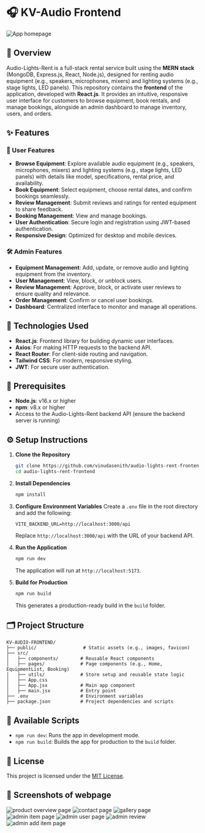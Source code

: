 # 🎧 KV-Audio Frontend

![App homepage](https://github.com/vinudasenith/kv-audio-frontend/blob/main/screenshots/Screenshot_3-8-2025_223423_localhost.jpeg?raw=true)

## 📖 Overview

Audio-Lights-Rent is a full-stack rental service built using the **MERN stack** (MongoDB, Express.js, React, Node.js), designed for renting audio equipment (e.g., speakers, microphones, mixers) and lighting systems (e.g., stage lights, LED panels). This repository contains the **frontend** of the application, developed with **React.js**. It provides an intuitive, responsive user interface for customers to browse equipment, book rentals, and manage bookings, alongside an admin dashboard to manage inventory, users, and orders.

## ✨  Features

### 👤  User Features
- **Browse Equipment**: Explore available audio equipment (e.g., speakers, microphones, mixers) and lighting systems (e.g., stage lights, LED panels) with details like model, specifications, rental price, and availability.
- **Book Equipment**: Select equipment, choose rental dates, and confirm bookings seamlessly.
- **Review Management**: Submit reviews and ratings for rented equipment to share feedback.
- **Booking Management**: View and manage  bookings.
- **User Authentication**: Secure login and registration using JWT-based authentication.
- **Responsive Design**: Optimized for desktop and mobile devices.

### 🛠️ Admin Features
- **Equipment Management**: Add, update, or remove audio and lighting equipment from the inventory.
- **User Management**: View, block, or unblock users.
- **Review Management**: Approve, block, or activate user reviews to ensure quality and relevance.
- **Order Management**: Confirm or cancel user bookings.
- **Dashboard**: Centralized interface to monitor and manage all operations.

## 🧪 Technologies Used
- **React.js**: Frontend library for building dynamic user interfaces.
- **Axios**: For making HTTP requests to the backend API.
- **React Router**: For client-side routing and navigation.
- **Tailwind CSS**: For modern, responsive styling.
- **JWT**: For secure user authentication.

## 🧰 Prerequisites
- **Node.js**: v16.x or higher
- **npm**: v8.x or higher
- Access to the Audio-Lights-Rent backend API (ensure the backend server is running)

## ⚙️ Setup Instructions

1. **Clone the Repository**
   ```bash
   git clone https://github.com/vinudasenith/audio-lights-rent-frontend.git
   cd audio-lights-rent-frontend
   ```

2. **Install Dependencies**
   ```bash
   npm install
   ```

3. **Configure Environment Variables**
   Create a `.env` file in the root directory and add the following:
   ```env
   VITE_BACKEND_URL=http://localhost:3000/api
   ```
   Replace `http://localhost:3000/api` with the URL of your backend API.

4. **Run the Application**
   ```bash
   npm run dev
   ```
   The application will run at `http://localhost:5173`.

5. **Build for Production**
   ```bash
   npm run build
   ```
   This generates a production-ready build in the `build` folder.

## 🗂️ Project Structure
```
KV-AUDIO-FRONTEND/
├── public/                 # Static assets (e.g., images, favicon)
├── src/
│   ├── components/        # Reusable React components
│   ├── pages/             # Page components (e.g., Home, EquipmentList, Booking)
│   ├── utils/             # Store setup and reusable state logic
│   ├── App.css          
│   ├── App.jsx            # Main app component
│   ├── main.jsx           # Entry point
├── .env                   # Environment variables
├── package.json           # Project dependencies and scripts

```

## 📜 Available Scripts
- `npm run dev`: Runs the app in development mode.
- `npm run build`: Builds the app for production to the `build` folder.

## 🪪  License
This project is licensed under the [MIT License](LICENSE).

##  📸 Screenshots of webpage
![product overview page](https://github.com/vinudasenith/kv-audio-frontend/blob/main/screenshots/Screenshot_3-8-2025_223447_localhost.jpeg)
![contact page](https://github.com/vinudasenith/kv-audio-frontend/blob/main/screenshots/Screenshot_3-8-2025_22355_localhost.jpeg)
![gallery page](https://github.com/vinudasenith/kv-audio-frontend/blob/main/screenshots/Screenshot_3-8-2025_223455_localhost.jpeg)
![admin item page](https://github.com/vinudasenith/kv-audio-frontend/blob/main/screenshots/Screenshot_5-8-2025_182427_localhost.jpeg)
![admin user page](https://github.com/vinudasenith/kv-audio-frontend/blob/main/screenshots/Screenshot_5-8-2025_182434_localhost.jpeg)
![admin review](https://github.com/vinudasenith/kv-audio-frontend/blob/main/screenshots/Screenshot_5-8-2025_182443_localhost.jpeg)
![admin add item page](https://github.com/vinudasenith/kv-audio-frontend/blob/main/screenshots/Screenshot_5-8-2025_182453_localhost.jpeg)
